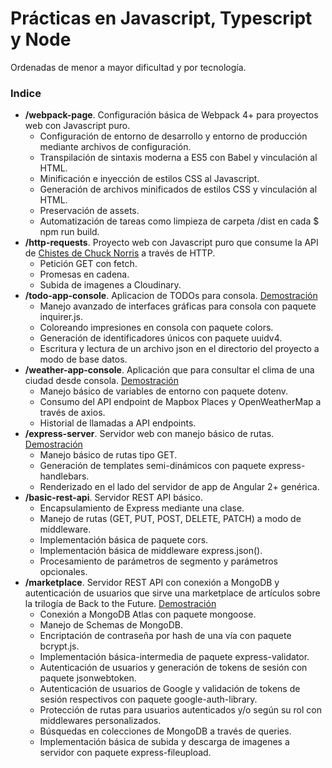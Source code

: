 # Prácticas en Javascript, Typescript y Node

Ordenadas de menor a mayor dificultad y por tecnología.

### Indice
- **/webpack-page**. Configuración básica de Webpack 4+ para proyectos web con Javascript puro.
  - Configuración de entorno de desarrollo y entorno de producción mediante archivos de configuración.
  - Transpilación de sintaxis moderna a ES5 con Babel y vinculación al HTML.
  - Minificación e inyección de estilos CSS al Javascript.
  - Generación de archivos minificados de estilos CSS  y vinculación al HTML.
  - Preservación de assets.
  - Automatización de tareas como limpieza de carpeta /dist en cada $ npm run build.
- **/http-requests**. Proyecto web con Javascript puro que consume la API de [Chistes de Chuck Norris](https://api.chucknorris.io/) a través de HTTP.
  - Petición GET con fetch.
  - Promesas en cadena.
  - Subida de imagenes a Cloudinary.
- **/todo-app-console**. Aplicacion de TODOs para consola. [Demostración](https://drive.google.com/file/d/1zJJC-RhkJfh5b_aFFkBP0XmIESk8F6Fe/view?usp=sharing)
  - Manejo avanzado de interfaces gráficas para consola con paquete inquirer.js.
  - Coloreando impresiones en consola con paquete colors.
  - Generación de identificadores únicos con paquete uuidv4.
  - Escritura y lectura de un archivo json en el directorio del proyecto a modo de base datos.
- **/weather-app-console**. Aplicación que para consultar el clima de una ciudad desde consola. [Demostración](https://drive.google.com/file/d/1dsmeNVoJdaZCTpQS_Gg0JfcklZKlVNx3/view?usp=sharing)
  - Manejo básico de variables de entorno con paquete dotenv.
  - Consumo del API endpoint de Mapbox Places y OpenWeatherMap a través de axios.
  - Historial de llamadas a API endpoints.
- **/express-server**. Servidor web con manejo básico de rutas. [Demostración](https://express-app-josegpulido.herokuapp.com/)
  - Manejo básico de rutas tipo GET.
  - Generación de templates semi-dinámicos con paquete express-handlebars.
  - Renderizado en el lado del servidor de app de Angular 2+ genérica.
- **/basic-rest-api**. Servidor REST API básico.
  - Encapsulamiento de Express mediante una clase.
  - Manejo de rutas (GET, PUT, POST, DELETE, PATCH) a modo de middleware.
  - Implementación básica de paquete cors.
  - Implementación básica de middleware express.json().
  - Procesamiento de parámetros de segmento y parámetros opcionales.
- **/marketplace**. Servidor REST API con conexión a MongoDB y autenticación de usuarios que sirve una marketplace de artículos sobre la trilogía de Back to the Future. [Demostración](...)
  - Conexión a MongoDB Atlas con paquete mongoose.
  - Manejo de Schemas de MongoDB.
  - Encriptación de contraseña por hash de una vía con paquete bcrypt.js.
  - Implementación básica-intermedia de paquete express-validator.
  - Autenticación de usuarios y generación de tokens de sesión con paquete jsonwebtoken.
  - Autenticación de usuarios de Google y validación de tokens de sesión respectivos con paquete google-auth-library.
  - Protección de rutas para usuarios autenticados y/o según su rol con middlewares personalizados.
  - Búsquedas en colecciones de MongoDB a través de queries.
  - Implementación básica de subida y descarga de imagenes a servidor con paquete express-fileupload.
